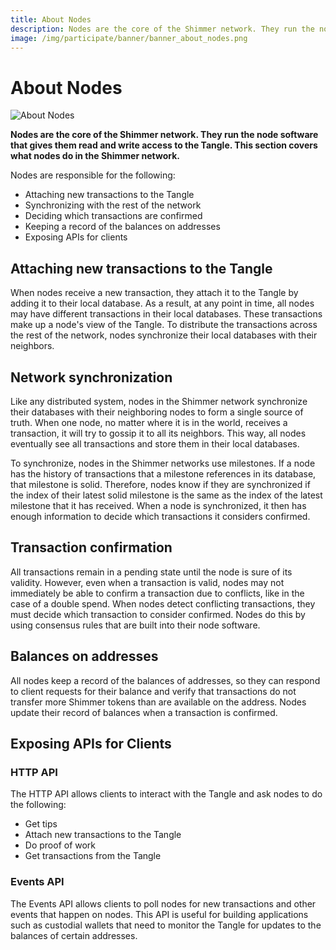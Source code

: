 ```yaml
---
title: About Nodes
description: Nodes are the core of the Shimmer network. They run the node software that gives them read and write access to the Tangle.
image: /img/participate/banner/banner_about_nodes.png
---
```


# About Nodes

![About Nodes](/img/participate/banner/banner_about_nodes.png)

**Nodes are the core of the Shimmer network. They run the node software that gives them read and write access to the Tangle. This section covers what nodes do in the Shimmer network.**

Nodes are responsible for the following:

- Attaching new transactions to the Tangle
- Synchronizing with the rest of the network
- Deciding which transactions are confirmed
- Keeping a record of the balances on addresses
- Exposing APIs for clients

## Attaching new transactions to the Tangle

When nodes receive a new transaction, they attach it to the Tangle by adding it to their local database. As a result, at any point in time, all nodes may have different transactions in their local databases. These transactions make up a node's view of the Tangle. To distribute the transactions across the rest of the network, nodes synchronize their local databases with their neighbors.

## Network synchronization

Like any distributed system, nodes in the Shimmer network synchronize their databases with their neighboring nodes to form a single source of truth. When one node, no matter where it is in the world, receives a transaction, it will try to gossip it to all its neighbors. This way, all nodes eventually see all transactions and store them in their local databases.

To synchronize, nodes in the Shimmer networks use milestones. If a node has the history of transactions that a milestone references in its database, that milestone is solid. Therefore, nodes know if they are synchronized if the index of their latest solid milestone is the same as the index of the latest milestone that it has received. When a node is synchronized, it then has enough information to decide which transactions it considers confirmed.

## Transaction confirmation

All transactions remain in a pending state until the node is sure of its validity. However, even when a transaction is valid, nodes may not immediately be able to confirm a transaction due to conflicts, like in the case of a double spend. When nodes detect conflicting transactions, they must decide which transaction to consider confirmed. Nodes do this by using consensus rules that are built into their node software.

## Balances on addresses

All nodes keep a record of the balances of addresses, so they can respond to client requests for their balance and verify that transactions do not transfer more Shimmer tokens than are available on the address. Nodes update their record of balances when a transaction is confirmed.

## Exposing APIs for Clients

### HTTP API

The HTTP API allows clients to interact with the Tangle and ask nodes to do the following:

- Get tips
- Attach new transactions to the Tangle
- Do proof of work
- Get transactions from the Tangle

### Events API

The Events API allows clients to poll nodes for new transactions and other events that happen on nodes. This API is useful for building applications such as custodial wallets that need to monitor the Tangle for updates to the balances of certain addresses.
